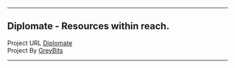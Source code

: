 
---

## Diplomate - Resources within reach.

Project URL [Diplomate](https://diplomate.greybits.in/)  
Project By [GreyBits](https://www.greybits.in/)

---
